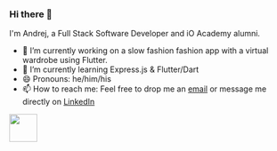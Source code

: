 ### Hi there 👋
I'm Andrej, a Full Stack Software Developer and iO Academy alumni. 

- 🔭 I’m currently working on a slow fashion fashion app with a virtual wardrobe using Flutter.
- 🌱 I’m currently learning Express.js & Flutter/Dart
- 😄 Pronouns: he/him/his
- 📫 How to reach me: Feel free to drop me an [email](andrej.hagenmueller@gmail.com) or message me directly on [LinkedIn](https://www.linkedin.com/in/andrejhagenmueller/)

<img src="https://raw.githubusercontent.com/FortAwesome/Font-Awesome/6.x/svgs/solid/square-js.svg" width="50" height="50">

<!--
**ndrj19/ndrj19** is a ✨ _special_ ✨ repository because its `README.md` (this file) appears on your GitHub profile.

Here are some ideas to get you started:

- 🔭 I’m currently working on ...
- 🌱 I’m currently learning ...
- 👯 I’m looking to collaborate on ...
- 🤔 I’m looking for help with ...
- 💬 Ask me about ...
- 📫 How to reach me: ...
- 😄 Pronouns: ...
- ⚡ Fun fact: ...
-->
